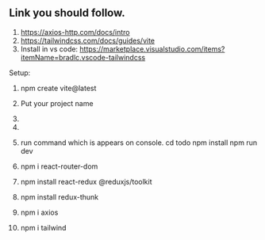 ## Link you should follow.
1. https://axios-http.com/docs/intro
2. https://tailwindcss.com/docs/guides/vite
3. Install in vs code: https://marketplace.visualstudio.com/items?itemName=bradlc.vscode-tailwindcss



Setup:
1. npm create vite@latest
2. Put your project name
3. <react>
4. <javascript>

5. run command which is appears on console.
  cd todo
  npm install
  npm run dev

6. npm i react-router-dom
7. npm install react-redux @reduxjs/toolkit
8. npm install redux-thunk
9. npm i axios
10. npm i tailwind



